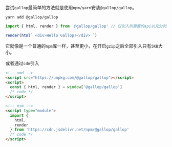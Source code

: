 尝试`gallop`最简单的方法就是使用`npm/yarn`安装`@gallop/gallop`。

```shell
yarn add @gallop/gallop
```

```ts
import { html, render } from '@gallop/gallop' // 仅引入所需要的api以充分利用打包工具的 treeshaking 特性

render(html` <div>Hello Gallop!</div> `)
```

它就像是一个普通的`npm`库一样，甚至更小，在开启`gzip`之后全部引入只有`5KB`大小。

或者通过`cdn`引入

```html
<!-- umd -->
<script src="https://unpkg.com/@gallop/gallop"></script>
<script>
  const { html, render } = window['@gallop/gallop']
  /* code */
</script>

<!-- esm -->
<script type="module">
  import {
    html,
    render
  } from 'https://cdn.jsdelivr.net/npm/@gallop/gallop'
  /* code */
</script>
```
